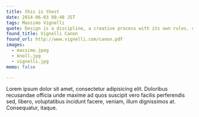```yaml
---
title: this is thest
date: 2014-06-03 08:48 JST
tags: Massimo Vignelli
quote: Design is a discipline, a creative process with its own rules, controlling the consistency of its output toward its objective in the most direct and expressive way.
found_title: Vignelli Canon
found_url: http://www.vignelli.com/canon.pdf
images:
  - massimo.jpeg
  - knoll.jpg
  - vignelli.jpg
memo: false

---
```


Lorem ipsum dolor sit amet, consectetur adipisicing elit. Doloribus recusandae officia unde maxime ad quos suscipit vero facilis perferendis sed, libero, voluptatibus incidunt facere, veniam, illum dignissimos at. Consequatur, itaque.

